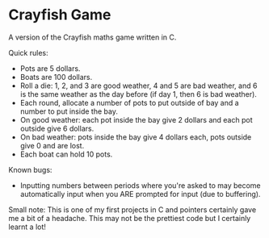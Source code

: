 # Crayfish Game
A version of the Crayfish maths game written in C. 

Quick rules:
- Pots are 5 dollars.
- Boats are 100 dollars.
- Roll a die: 1, 2, and 3 are good weather, 4 and 5 are bad weather, and 6 is the same weather as the day before (if day 1, then 6 is bad weather).
- Each round, allocate a number of pots to put outside of bay and a number to put inside the bay.
- On good weather: each pot inside the bay give 2 dollars and each pot outside give 6 dollars.
- On bad weather: pots inside the bay give 4 dollars each, pots outside give 0 and are lost.
- Each boat can hold 10 pots.

Known bugs:
- Inputting numbers between periods where you're asked to may become automatically input when you ARE prompted for input (due to buffering).

Small note: This is one of my first projects in C and pointers certainly gave me a bit of a headache. This may not be the prettiest code but I certainly learnt a lot!
